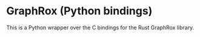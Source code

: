 # GraphRox (Python bindings)

This is a Python wrapper over the C bindings for the Rust GraphRox library.
